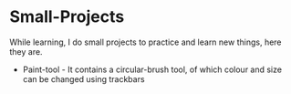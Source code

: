 # Small-Projects
While learning, I do small projects to practice and learn new things, here they are.

- Paint-tool
      - It contains a circular-brush tool, of which colour and size can be changed using trackbars




